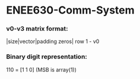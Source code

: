 # ENEE630-Comm-System

### v0-v3 matrix format:
|size|vector|padding zeros|
row 1 - v0

### Binary digit representation: 
110 = [1 1 0] (MSB is array(1))
